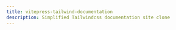 ```yaml
---
title: vitepress-tailwind-documentation
description: Simplified Tailwindcss documentation site clone
---
```


